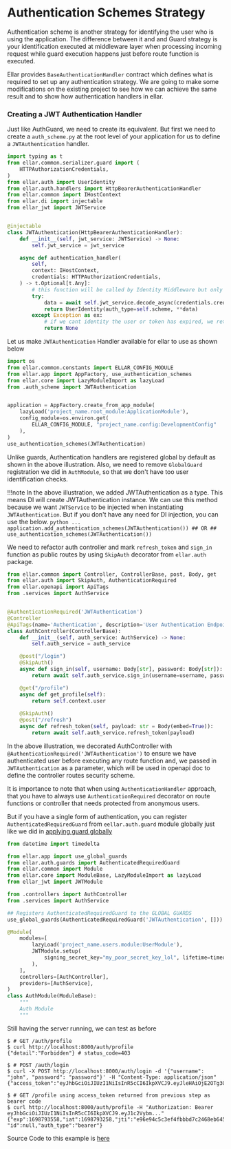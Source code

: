# **Authentication Schemes Strategy**

Authentication scheme is another strategy for identifying the user who is using the application. The difference between it and
and Guard strategy is your identification executed at middleware layer when processing incoming request while guard execution
happens just before route function is executed.

Ellar provides `BaseAuthenticationHandler` contract which defines what is required to set up any authentication strategy. 
We are going to make some modifications on the existing project to see how we can achieve the same result and to show how authentication handlers in ellar.

### Creating a JWT Authentication Handler
Just like AuthGuard, we need to create its equivalent. But first we need to create a `auth_scheme.py` at the root level 
of your application for us to define a `JWTAuthentication` handler. 


```python title='prject_name/auth_scheme.py' linenums='1'
import typing as t
from ellar.common.serializer.guard import (
    HTTPAuthorizationCredentials,
)
from ellar.auth import UserIdentity
from ellar.auth.handlers import HttpBearerAuthenticationHandler
from ellar.common import IHostContext
from ellar.di import injectable
from ellar_jwt import JWTService


@injectable
class JWTAuthentication(HttpBearerAuthenticationHandler):
    def __init__(self, jwt_service: JWTService) -> None:
        self.jwt_service = jwt_service

    async def authentication_handler(
        self,
        context: IHostContext,
        credentials: HTTPAuthorizationCredentials,
    ) -> t.Optional[t.Any]:
        # this function will be called by Identity Middleware but only when a `Bearer token` is found on the header request
        try:
            data = await self.jwt_service.decode_async(credentials.credentials)
            return UserIdentity(auth_type=self.scheme, **data)
        except Exception as ex:
            # if we cant identity the user or token has expired, we return None.
            return None
```

Let us make `JWTAuthentication` Handler available for ellar to use as shown below

```python title='project_name.server.py' linenums='1'
import os
from ellar.common.constants import ELLAR_CONFIG_MODULE
from ellar.app import AppFactory, use_authentication_schemes
from ellar.core import LazyModuleImport as lazyLoad
from .auth_scheme import JWTAuthentication


application = AppFactory.create_from_app_module(
    lazyLoad('project_name.root_module:ApplicationModule'),
    config_module=os.environ.get(
        ELLAR_CONFIG_MODULE, "project_name.config:DevelopmentConfig"
    ),
)
use_authentication_schemes(JWTAuthentication)
```
Unlike guards, Authentication handlers are registered global by default as shown in the above illustration. 
Also, we need to remove `GlobalGuard` registration we did in `AuthModule`, 
so that we don't have too user identification checks.

!!!note
    In the above illustration, we added JWTAuthentication as a type.
    This means DI will create JWTAuthentication instance.
    We can use this method because we want `JWTService` to be injected when instantiating `JWTAuthentication`. 
    But if you don't have any need for DI injection, you can use the below.
    ```python
    ...
    application.add_authentication_schemes(JWTAuthentication())
    ## OR
    ## use_authentication_schemes(JWTAuthentication())
    ```

We need
to refactor auth controller and mark `refresh_token` and `sign_in` function as public routes
by using `SkipAuth` decorator from `ellar.auth` package.

```python title='auth/controller.py' linenums='1'
from ellar.common import Controller, ControllerBase, post, Body, get
from ellar.auth import SkipAuth, AuthenticationRequired
from ellar.openapi import ApiTags
from .services import AuthService


@AuthenticationRequired('JWTAuthentication')
@Controller
@ApiTags(name='Authentication', description='User Authentication Endpoints')
class AuthController(ControllerBase):
    def __init__(self, auth_service: AuthService) -> None:
        self.auth_service = auth_service

    @post("/login")
    @SkipAuth()
    async def sign_in(self, username: Body[str], password: Body[str]):
        return await self.auth_service.sign_in(username=username, password=password)

    @get("/profile")
    async def get_profile(self):
        return self.context.user
    
    @SkipAuth()
    @post("/refresh")
    async def refresh_token(self, payload: str = Body(embed=True)):
        return await self.auth_service.refresh_token(payload)


```
In the above illustration,
we decorated AuthController with `@AuthenticationRequired('JWTAuthentication')`
to ensure we have authenticated user before executing any route function and, 
we passed in `JWTAuthentication` as a parameter,
which will be used in openapi doc to define the controller routes security scheme.

It is importance to note that when using `AuthenticationHandler` approach,
that you have
to always use `AuthenticationRequired` decorator on route functions or controller
that needs protected from anonymous users.

But if you have a single form of authentication,
you can register `AuthenticatedRequiredGuard` from `eellar.auth.guard` module globally
just like we did in [applying guard globally](./guard-strategy.md#apply-authguard-globally)

```python title='auth/module.py' linenums='1'
from datetime import timedelta

from ellar.app import use_global_guards
from ellar.auth.guards import AuthenticatedRequiredGuard
from ellar.common import Module
from ellar.core import ModuleBase, LazyModuleImport as lazyLoad
from ellar_jwt import JWTModule

from .controllers import AuthController
from .services import AuthService

## Registers AuthenticatedRequiredGuard to the GLOBAL GUARDS
use_global_guards(AuthenticatedRequiredGuard('JWTAuthentication', []))

@Module(
    modules=[
        lazyLoad('project_name.users.module:UserModule'),
        JWTModule.setup(
            signing_secret_key="my_poor_secret_key_lol", lifetime=timedelta(minutes=5)
        ),
    ],
    controllers=[AuthController],
    providers=[AuthService],
)
class AuthModule(ModuleBase):
    """
    Auth Module
    """
```

Still having the server running, we can test as before

```shell
$ # GET /auth/profile
$ curl http://localhost:8000/auth/profile
{"detail":"Forbidden"} # status_code=403

$ # POST /auth/login
$ curl -X POST http://localhost:8000/auth/login -d '{"username": "john", "password": "password"}' -H "Content-Type: application/json"
{"access_token":"eyJhbGciOiJIUzI1NiIsInR5cCI6IkpXVCJ9.eyJleHAiOjE2OTg3OTE0OTE..."}

$ # GET /profile using access_token returned from previous step as bearer code
$ curl http://localhost:8000/auth/profile -H "Authorization: Bearer eyJhbGciOiJIUzI1NiIsInR5cCI6IkpXVCJ9.eyJ1c2Vybm..."
{"exp":1698793558,"iat":1698793258,"jti":"e96e94c5c3ef4fbbbd7c2468eb64534b","sub":1,"user_id":1,"username":"john", "id":null,"auth_type":"bearer"}

```
Source Code to this example is [here](https://github.com/python-ellar/ellar/tree/main/examples/04-auth-with-handlers)

